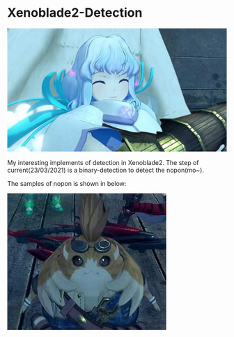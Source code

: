 # Xenoblade2-Detection

![image](https://github.com/He-jerry/Xenoblade2-Detection/raw/main/teaser/WeChat%20%E5%9C%96%E7%89%87_20210322224124.jpg?raw=true)

My interesting implements of detection in Xenoblade2. The step of current(23/03/2021) is a binary-detection to detect the nopon(mo~).

The samples of nopon is shown in below:

![image](https://github.com/He-jerry/Xenoblade2-Detection/raw/main/teaser/nopong%20sample.jpg?raw=true)
